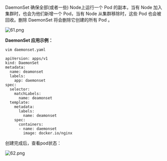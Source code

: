 DaemonSet 确保全部(或者一些) Node上运行一个 Pod 的副本，当有 Node 加入集群时，也会为他们新增一个 Pod，当有 Node 从集群移除时，这些 Pod 也会被回收。删除 DaemonSet 将会删除它创建的所有 Pod 。

![61.png](https://www.zutuanxue.com:8000/static/media/images/2020/10/10/1602328744399.png)

**DaemonSet 应用示例：**

```
vim daemonset.yaml

apiVersion: apps/v1
kind: DaemonSet
metadata:
  name: deamonset
  labels:
    app: daemonset
spec:
  selector:
    matchLabels:
      name: deamonset
  template:
    metadata:
      labels:
        name: deamonset
    spec:
      containers:
      - name: daemonset
        image: docker.io/nginx
```

创建完成后，查看pod状态：

![62.png](https://www.zutuanxue.com:8000/static/media/images/2020/10/10/1602328751642.png)